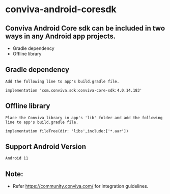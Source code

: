 # conviva-android-coresdk

## Conviva Android Core sdk can be included in two ways in any Android app projects.

* Gradle dependency
* Offline library

## Gradle dependency
    Add the following line to app's build.gradle file.
    
    implementation 'com.conviva.sdk:conviva-core-sdk:4.0.14.183'
    
## Offline library
    Place the Conviva library in app's 'lib' folder and add the following line to app's build.gradle file.
    
    implementation fileTree(dir: 'libs',include:['*.aar'])
    
## Support Android Version    
    Android 11
 
## Note:  

* Refer https://community.conviva.com/ for integration guidelines.
